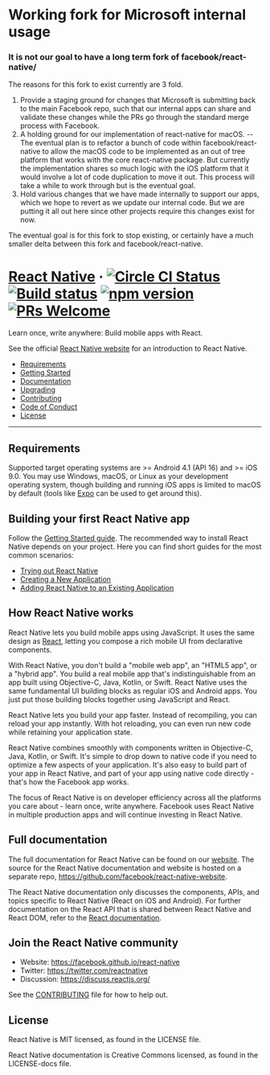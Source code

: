 # Working fork for Microsoft internal usage
### **It is not our goal to have a long term fork of facebook/react-native/**

The reasons for this fork to exist currently are 3 fold.

1. Provide a staging ground for changes that Microsoft is submitting back to the main Facebook repo, such that our internal apps can share and validate these changes while the PRs go through the standard merge process with Facebook.
1. A holding ground for our implementation of react-native for macOS. -- The eventual plan is to refactor a bunch of code within facebook/react-native to allow the macOS code to be implemented as an out of tree platform that works with the core react-native package.  But currently the implementation shares so much logic with the iOS platform that it would involve a lot of code duplication to move it out.  This process will take a while to work through but is the eventual goal.
1. Hold various changes that we have made internally to support our apps, which we hope to revert as we update our internal code.  But we are putting it all out here since other projects require this changes exist for now.

The eventual goal is for this fork to stop existing, or certainly have a much smaller delta between this fork and facebook/react-native.

# [React Native](https://facebook.github.io/react-native/) &middot;  [![Circle CI Status](https://circleci.com/gh/facebook/react-native.svg?style=shield)](https://circleci.com/gh/facebook/react-native) [![Build status](https://ci.appveyor.com/api/projects/status/g8d58ipi3auqdtrk/branch/master?svg=true)](https://ci.appveyor.com/project/facebook/react-native/branch/master) [![npm version](https://badge.fury.io/js/react-native.svg)](https://badge.fury.io/js/react-native) [![PRs Welcome](https://img.shields.io/badge/PRs-welcome-brightgreen.svg)](CONTRIBUTING.md#pull-requests)

Learn once, write anywhere: Build mobile apps with React.

See the official [React Native website](https://facebook.github.io/react-native/) for an introduction to React Native.

- [Requirements](#requirements)
- [Getting Started](#building-your-first-react-native-app)
- [Documentation](#full-documentation)
- [Upgrading](https://facebook.github.io/react-native/docs/upgrading)
- [Contributing](#join-the-react-native-community)
- [Code of Conduct](./CODE_OF_CONDUCT.md)
- [License](#license)

---

## Requirements

Supported target operating systems are >= Android 4.1 (API 16) and >= iOS 9.0. You may use Windows, macOS, or Linux as your development operating system, though building and running iOS apps is limited to macOS by default (tools like [Expo](https://expo.io) can be used to get around this).

## Building your first React Native app

Follow the [Getting Started guide](https://facebook.github.io/react-native/docs/getting-started.html). The recommended way to install React Native depends on your project. Here you can find short guides for the most common scenarios:

- [Trying out React Native](https://snack.expo.io/BJ-uC-nrb)
- [Creating a New Application](https://facebook.github.io/react-native/docs/getting-started.html)
- [Adding React Native to an Existing Application](https://facebook.github.io/react-native/docs/integration-with-existing-apps.html)


## How React Native works

React Native lets you build mobile apps using JavaScript. It uses the same design as [React](https://facebook.github.io/react), letting you compose a rich mobile UI from declarative components.

With React Native, you don't build a "mobile web app", an "HTML5 app", or a "hybrid app". You build a real mobile app that's indistinguishable from an app built using Objective-C, Java, Kotlin, or Swift. React Native uses the same fundamental UI building blocks as regular iOS and Android apps. You just put those building blocks together using JavaScript and React.

React Native lets you build your app faster. Instead of recompiling, you can reload your app instantly. With hot reloading, you can even run new code while retaining your application state.

React Native combines smoothly with components written in Objective-C, Java, Kotlin, or Swift. It's simple to drop down to native code if you need to optimize a few aspects of your application. It's also easy to build part of your app in React Native, and part of your app using native code directly - that's how the Facebook app works.

The focus of React Native is on developer efficiency across all the platforms you care about - learn once, write anywhere. Facebook uses React Native in multiple production apps and will continue investing in React Native.

## Full documentation

The full documentation for React Native can be found on our [website](https://facebook.github.io/react-native/docs/getting-started.html). The source for the React Native documentation and website is hosted on a separate repo, <https://github.com/facebook/react-native-website>.

The React Native documentation only discusses the components, APIs, and topics specific to React Native (React on iOS and Android). For further documentation on the React API that is shared between React Native and React DOM, refer to the [React documentation](https://facebook.github.io/react/).

## Join the React Native community
* Website: https://facebook.github.io/react-native
* Twitter: https://twitter.com/reactnative
* Discussion: https://discuss.reactjs.org/

See the [CONTRIBUTING](./CONTRIBUTING.md) file for how to help out.

## License

React Native is MIT licensed, as found in the LICENSE file.

React Native documentation is Creative Commons licensed, as found in the LICENSE-docs file.
